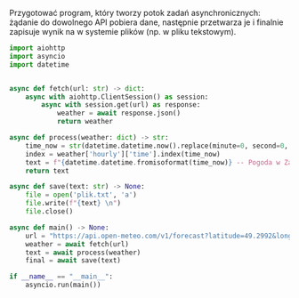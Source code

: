 Przygotować program, który tworzy potok zadań asynchronicznych: żądanie do dowolnego API pobiera dane, następnie przetwarza je i finalnie zapisuje wynik na w systemie plików (np. w pliku tekstowym).
```Python
import aiohttp
import asyncio
import datetime


async def fetch(url: str) -> dict:
    async with aiohttp.ClientSession() as session:
        async with session.get(url) as response:
            weather = await response.json()
            return weather

async def process(weather: dict) -> str:
    time_now = str(datetime.datetime.now().replace(minute=0, second=0, microsecond=0).isoformat(timespec='minutes'))
    index = weather['hourly']['time'].index(time_now)
    text = f"{datetime.datetime.fromisoformat(time_now)} -- Pogoda w Zakopanem: {weather['hourly']['temperature_2m'][index]} stopni Celcjusza"
    return text

async def save(text: str) -> None:
    file = open('plik.txt', 'a')
    file.write(f"{text} \n")
    file.close()

async def main() -> None:
    url = "https://api.open-meteo.com/v1/forecast?latitude=49.2992&longitude=19.9496&hourly=temperature_2m,relative_humidity_2m,wind_speed_10m"
    weather = await fetch(url)
    text = await process(weather)
    final = await save(text)

if __name__ == "__main__":
    asyncio.run(main())
```
